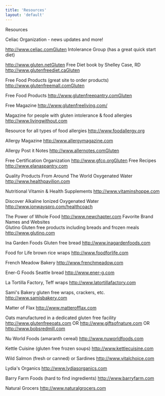 ```yaml
---
title: 'Resources'
layout: 'default'
---
```

Resources  

Celiac Organization - news 
updates and more!

http://www.celiac.comGluten Intolerance Group 
(has a great quick start diet)

http://www.gluten.netGluten Free Diet book 
by Shelley Case, RD
http://www.glutenfreediet.caGluten 

Free Food Products 
(great site to order products)
http://www.glutenfreemall.comGluten 

Free Food Products
http://www.glutenfreepantry.comGluten 

Free Magazine
http://www.glutenfreeliving.com/

Magazine for people with gluten 
intolerance & food allergies
http://www.livingwithout.com

Resource for all types of food allergies
http://www.foodallergy.org	

Allergy Magazine
http://www.allergymagazine.com

Allergy Post it Notes
http://www.allernotes.comGluten 

Free Certification Organization
http://www.gfco.orgGluten Free Recipes
http://www.elanaspantry.com

Quality Products From Around The World 
Oxygenated Water
http://www.healthpavilion.com 

Nutritional Vitamin & Health Supplements
http://www.vitaminshoppe.com 

Discover Alkaline Ionized 
Oxygenated Water
http://www.ionwayspro.com/healthcoach 

The Power of Whole Food
http://www.newchapter.com
Favorite Brand Names and Websites  
Glutino 
Gluten free products 
including breads and frozen meals
http://www.glutino.com 

Ina Garden Foods Gluten free bread
http://www.inagardenfoods.com 

Food for Life brown rice wraps
http://www.foodforlife.com 

French Meadow Bakery
http://www.frenchmeadow.com 

Ener-G Foods Seattle bread
http://www.ener-g.com 

La Tortilla Factory, Teff wraps
http://www.latortillafactory.com 

Sami's Bakery gluten free 
wraps, crackers, etc.
http://www.samisbakery.com 

Matter of Flax
http://www.matterofflax.com 

Oats manufactured in a dedicated 
gluten free facility
http://www.glutenfreeoats.com OR
http://www.giftsofnature.com OR
http://www.bobsredmill.com

Nu World Foods (amaranth cereal)
http://www.nuworldfoods.com 

Kettle Cuisine (gluten free frozen soups)
http://www.kettlecuisine.com 

Wild Salmon (fresh or canned) 
or Sardines
http://www.vitalchoice.com 

Lydia's Organics
http://www.lydiasorganics.com 

Barry Farm Foods 
(hard to find ingredients) 
http://www.barryfarm.com

Natural Grocers
http://www.naturalgrocers.com
